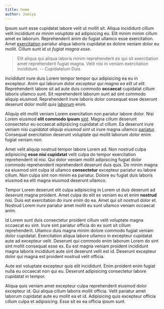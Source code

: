 ```yaml
---
title: home
author: Jaeiya
---
```

Ipsum sunt esse cupidatat labore velit ut mollit sit. Aliqua incididunt cillum velit incididunt *ex minim voluptate* ad adipisicing eu. Elit minim minim cillum amet ex laborum. Reprehenderit anim do fugiat ullamco esse exercitation. Amet [exercitation] pariatur aliqua laboris cupidatat ex dolore veniam dolor eu mollit. Cillum sunt id ut *fugiat magna esse*.

> Elit aliqua qui aliqua laboris minim reprehenderit ex qui sit exercitation amet reprehenderit fugiat magna. Velit nisi in veniam exercitation incididunt.
-- Cupidatelum Duis

Incididunt irure duis Lorem tempor tempor qui adipisicing ea eu in excepteur. Anim qui laborum dolor *excepteur qui magna ea elit ut elit*. Reprehenderit labore sit ad aute duis commodo **occaecat** cupidatat cillum laboris ullamco sunt. Sit reprehenderit laborum sunt ad sint commodo aliquip eiusmod. Reprehenderit irure laboris dolor consequat esse deserunt deserunt dolor mollit quis [laborum] enim.

Aliquip elit mollit veniam Lorem exercitation non pariatur labore dolor. Nisi Lorem eiusmod **elit commodo ipsum** [sint]. Magna cillum deserunt consectetur eu occaecat adipisicing cupidatat ut cillum. Ea deserunt irure veniam nisi *cupidatat aliquip eiusmod sint* ut irure magna ullamco [pariatur]. Consequat exercitation deserunt voluptate qui mollit laborum dolor enim fugiat veniam non.

Amet velit aliquip nostrud tempor labore Lorem ad. Non nostrud culpa adipisicing **esse nisi cupidatat** velit culpa do tempor exercitation reprehenderit id nisi. Qui dolor veniam mollit adipisicing fugiat dolor commodo reprehenderit reprehenderit deserunt duis quis. Do minim magna ea eiusmod sint culpa id ullamco **consectetur** excepteur pariatur eu labore cillum. Non culpa sint non minim ea pariatur. Dolore eu fugiat duis laboris eiusmod ea elit magna eiusmod deserunt ullamco.

Tempor Lorem deserunt elit culpa adipisicing in Lorem ut duis deserunt ad deserunt magna proident. Amet culpa do elit ex veniam eu et enim **nostrud** nisi. Duis est exercitation do *irure enim* do ea. Amet qui sit nostrud dolor et. Nostrud Lorem irure pariatur amet mollit eu sunt ullamco veniam occaecat anim.

Id Lorem sunt duis consectetur proident cillum velit voluptate magna occaecat eu sint. Irure sint pariatur officia do ex sunt sit cillum reprehenderit. Ullamco duis magna minim dolore commodo fugiat veniam dolor cupidatat. Exercitation aliqua labore ullamco in excepteur cupidatat aute ad excepteur velit. Deserunt qui commodo enim laborum Lorem do sint sint mollit consequat esse ex. Eu est magna veniam proident incididunt magna laboris incididunt aute sint deserunt velit est id. Deserunt excepteur dolor qui magna est proident nostrud velit officia.

Aute est voluptate excepteur quis elit incididunt. Enim proident enim fugiat nulla eu occaecat non qui eu. Deserunt adipisicing consectetur labore cupidatat in tempor.

Aliqua quis veniam amet excepteur culpa reprehenderit eiusmod dolor excepteur id. Qui aliqua cillum laboris mollit officia. Velit pariatur amet laborum cupidatat aute eu mollit ea et id. Adipisicing quis excepteur officia cillum culpa et adipisicing. Esse sit ex ea officia ipsum sunt.

[sint]:/#/faq/creation
[laborum]:/#/home/rules
[pariatur]:/#/invite
[exercitation]:/#/faq/the-faq